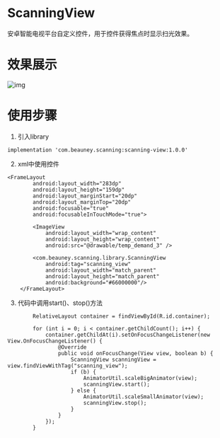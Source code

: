 # ScanningView
安卓智能电视平台自定义控件，用于控件获得焦点时显示扫光效果。
# 效果展示
![img](https://img-blog.csdnimg.cn/20200915160945705.png)
# 使用步骤
1. 引入library

```implementation 'com.beauney.scanning:scanning-view:1.0.0'```

2. xml中使用控件

```
<FrameLayout
        android:layout_width="283dp"
        android:layout_height="159dp"
        android:layout_marginStart="20dp"
        android:layout_marginTop="20dp"
        android:focusable="true"
        android:focusableInTouchMode="true">

        <ImageView
            android:layout_width="wrap_content"
            android:layout_height="wrap_content"
            android:src="@drawable/temp_demand_3" />

        <com.beauney.scanning.library.ScanningView
            android:tag="scanning_view"
            android:layout_width="match_parent"
            android:layout_height="match_parent"
            android:background="#66000000"/>
    </FrameLayout>
```

3. 代码中调用start()、stop()方法

```
        RelativeLayout container = findViewById(R.id.container);

        for (int i = 0; i < container.getChildCount(); i++) {
            container.getChildAt(i).setOnFocusChangeListener(new View.OnFocusChangeListener() {
                @Override
                public void onFocusChange(View view, boolean b) {
                    ScanningView scanningView = view.findViewWithTag("scanning_view");
                    if (b) {
                        AnimatorUtil.scaleBigAnimator(view);
                        scanningView.start();
                    } else {
                        AnimatorUtil.scaleSmallAnimator(view);
                        scanningView.stop();
                    }
                }
            });
        }
```
